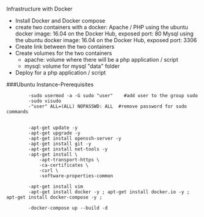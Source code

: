 Infrastructure with Docker
   - Install Docker and Docker compose
   - create two containers with a docker:
        Apache / PHP using the ubuntu docker image: 16.04 on the Docker Hub, exposed port: 80
        Mysql using the ubuntu docker image: 16.04 on the Docker Hub, exposed port: 3306
   - Create link between the two containers
   - Create volumes for the two containers
        - apache: volume where there will be a php application / script
        - mysql: volume for mysql "data" folder
   - Deploy for a php application / script

###Ubuntu Instance-Prerequisites

            -sudo usermod -a -G sudo "user"    #add user to the group sudo
            -sudo visudo
            -"user" ALL=(ALL) NOPASSWD: ALL  #remove password for sudo commands


            -apt-get update -y
            -apt-get upgrade -y
            -apt-get install openssh-server -y
            -apt-get install git -y
            -apt-get install net-tools -y
            -apt-get install \
                -apt-transport-https \
                -ca-certificates \
                -curl \
                -software-properties-common

            -apt-get install vim
            -apt-get install docker -y ; apt-get install docker.io -y ; apt-get install docker-compose -y ;

            -docker-compose up --build -d
